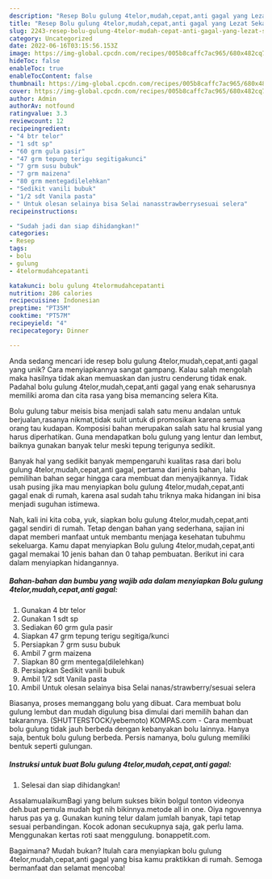 ```yaml
---
description: "Resep Bolu gulung 4telor,mudah,cepat,anti gagal yang Lezat Sekali"
title: "Resep Bolu gulung 4telor,mudah,cepat,anti gagal yang Lezat Sekali"
slug: 2243-resep-bolu-gulung-4telor-mudah-cepat-anti-gagal-yang-lezat-sekali
category: Uncategorized
date: 2022-06-16T03:15:56.153Z
image: https://img-global.cpcdn.com/recipes/005b8caffc7ac965/680x482cq70/bolu-gulung-4telormudahcepatanti-gagal-foto-resep-utama.jpg
hideToc: false
enableToc: true
enableTocContent: false
thumbnail: https://img-global.cpcdn.com/recipes/005b8caffc7ac965/680x482cq70/bolu-gulung-4telormudahcepatanti-gagal-foto-resep-utama.jpg
cover: https://img-global.cpcdn.com/recipes/005b8caffc7ac965/680x482cq70/bolu-gulung-4telormudahcepatanti-gagal-foto-resep-utama.jpg
author: Admin
authorAv: notfound
ratingvalue: 3.3
reviewcount: 12
recipeingredient:
- "4 btr telor"
- "1 sdt sp"
- "60 grm gula pasir"
- "47 grm tepung terigu segitigakunci"
- "7 grm susu bubuk"
- "7 grm maizena"
- "80 grm mentegadilelehkan"
- "Sedikit vanili bubuk"
- "1/2 sdt Vanila pasta"
- " Untuk olesan selainya bisa Selai nanasstrawberrysesuai selera"
recipeinstructions:

- "Sudah jadi dan siap dihidangkan!"
categories:
- Resep
tags:
- bolu
- gulung
- 4telormudahcepatanti

katakunci: bolu gulung 4telormudahcepatanti 
nutrition: 286 calories
recipecuisine: Indonesian
preptime: "PT35M"
cooktime: "PT57M"
recipeyield: "4"
recipecategory: Dinner

---
```





Anda sedang mencari ide resep bolu gulung 4telor,mudah,cepat,anti gagal yang unik? Cara menyiapkannya sangat gampang. Kalau salah mengolah maka hasilnya tidak akan memuaskan dan justru cenderung tidak enak. Padahal bolu gulung 4telor,mudah,cepat,anti gagal yang enak seharusnya memiliki aroma dan cita rasa yang bisa memancing selera Kita.





Bolu gulung tabur meisis bisa menjadi salah satu menu andalan untuk berjualan,rasanya nikmat,tidak sulit untuk di promosikan karena semua orang tau kudapan. Komposisi bahan merupakan salah satu hal krusial yang harus diperhatikan. Guna mendapatkan bolu gulung yang lentur dan lembut, baiknya gunakan banyak telur meski tepung terigunya sedikit.

Banyak hal yang sedikit banyak mempengaruhi kualitas rasa dari bolu gulung 4telor,mudah,cepat,anti gagal, pertama dari jenis bahan, lalu pemilihan bahan segar hingga cara membuat dan menyajikannya. Tidak usah pusing jika mau menyiapkan bolu gulung 4telor,mudah,cepat,anti gagal enak di rumah, karena asal sudah tahu triknya maka hidangan ini bisa menjadi suguhan istimewa.






Nah, kali ini kita coba, yuk, siapkan bolu gulung 4telor,mudah,cepat,anti gagal sendiri di rumah. Tetap dengan bahan yang sederhana, sajian ini dapat memberi manfaat untuk membantu menjaga kesehatan tubuhmu sekeluarga. Kamu dapat menyiapkan Bolu gulung 4telor,mudah,cepat,anti gagal memakai 10 jenis bahan dan 0 tahap pembuatan. Berikut ini cara dalam menyiapkan hidangannya.

<!--inarticleads1-->

##### Bahan-bahan dan bumbu yang wajib ada dalam menyiapkan Bolu gulung 4telor,mudah,cepat,anti gagal:

1. Gunakan 4 btr telor
1. Gunakan 1 sdt sp
1. Sediakan 60 grm gula pasir
1. Siapkan 47 grm tepung terigu segitiga/kunci
1. Persiapkan 7 grm susu bubuk
1. Ambil 7 grm maizena
1. Siapkan 80 grm mentega(dilelehkan)
1. Persiapkan Sedikit vanili bubuk
1. Ambil 1/2 sdt Vanila pasta
1. Ambil  Untuk olesan selainya bisa Selai nanas/strawberry/sesuai selera


Biasanya, proses memanggang bolu yang dibuat. Cara membuat bolu gulung lembut dan mudah digulung bisa dimulai dari memilih bahan dan takarannya. (SHUTTERSTOCK/yebemoto) KOMPAS.com - Cara membuat bolu gulung tidak jauh berbeda dengan kebanyakan bolu lainnya. Hanya saja, bentuk bolu gulung berbeda. Persis namanya, bolu gulung memiliki bentuk seperti gulungan. 

<!--inarticleads2-->

##### Instruksi untuk buat Bolu gulung 4telor,mudah,cepat,anti gagal:


1. Selesai dan siap dihidangkan!

AssalamualaikumBagi yang belum sukses bikin bolgul tonton videonya deh.buat pemula mudah bgt nih bikinnya.metode all in one. Oiya ngovennya harus pas ya g. Gunakan kuning telur dalam jumlah banyak, tapi tetap sesuai perbandingan. Kocok adonan secukupnya saja, gak perlu lama. Menggunakan kertas roti saat menggulung. bonappetit.com. 

Bagaimana? Mudah bukan? Itulah cara menyiapkan bolu gulung 4telor,mudah,cepat,anti gagal yang bisa kamu praktikkan di rumah. Semoga bermanfaat dan selamat mencoba!
